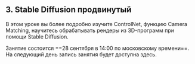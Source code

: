## 3. Stable Diffusion продвинутый

В этом уроке вы более подробно изучите ControlNet, функцию Camera Matching, научитесь обрабатывать рендеры из 3D-программ при помощи Stable Diffusion.

Занятие состоится ==28 сентября в 14:00 по московскому времени==. На следующий день запись занятия будет доступна здесь.